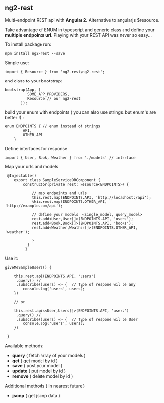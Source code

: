 ## ng2-rest ##

Multi-endpoint REST api with **Angular 2.** Alternative to angularjs $resource.

Take advantage of ENUM in typescript and generic class and
define your **multiple endpoints url**. Playing with your REST
API was never so easy...



To install package run:

    npm install ng2-rest --save




Simple use:


    import { Resource } from 'ng2-rest/ng2-rest';
    
and class to your bootstrap:

    bootstrap(App, [
              SOME_APP_PROVIDERS, 
              Resource // our ng2-rest
           ]);

build your enum with endpoints ( you can also use strings, but enum's are better !) :
	
    enum ENDPOINTS { // enum instead of strings
    	    API,
    	    OTHER_API
    	}


Define interfaces for response

    import { User, Book, Weather } from './models' // interface

Map your urls and models
   
     @Injectable()
        export class SampleServiceORComponent {
            constructor(private rest: Resource<ENDPOINTS>) {
            
	            // map endpoints and urls
	            this.rest.map(ENDPOINTS.API, 'http://localhost:/api');
				this.rest.map(ENDPOINTS.OTHER_API, 'http://example.com/api');
				
				// define your models  <single_model, query_model>
                rest.add<User,User[]>(ENDPOINTS.API, 'users'); 
                rest.add<Book,Book[]>(ENDPOINTS.API, 'books'); 
                rest.add<Weather,Weather[]>(ENDPOINTS.OTHER_API, 'weather'); 
                
                }
              }
             }

Use it:
		

    giveMeSampleUsers() {
    
 		this.rest.api(ENDPOINTS.API, 'users')
		 .query() // 
		 .subscribe((users) => {  // Type of respone wil be any 
            console.log('users', users);
        })
        
        // or
        
        this.rest.apis<User,Users[]>(ENDPOINTS.API, 'users')
		 .query() // 
		 .subscribe((users) => {  // Type of respone wil be User 
            console.log('users', users);
        })
        
     }
		

Available methods:
- **query** ( fetch array of your models )
- **get** ( get model by id )
- **save** ( post your model )
- **update** ( put model by id )
- **remove** ( delete model by id )
    
Additional methods ( in nearest future )
- **jsonp** ( get jsonp data )
    

